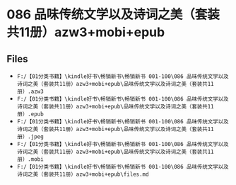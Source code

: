 # 086 品味传统文学以及诗词之美（套装共11册）azw3+mobi+epub

## Files

- `F:/【01分类书籍】\kindle好书\畅销新书\畅销新书 001-100\086 品味传统文学以及诗词之美（套装共11册）azw3+mobi+epub\品味传统文学以及诗词之美（套装共11册）.azw3`
- `F:/【01分类书籍】\kindle好书\畅销新书\畅销新书 001-100\086 品味传统文学以及诗词之美（套装共11册）azw3+mobi+epub\品味传统文学以及诗词之美（套装共11册）.epub`
- `F:/【01分类书籍】\kindle好书\畅销新书\畅销新书 001-100\086 品味传统文学以及诗词之美（套装共11册）azw3+mobi+epub\品味传统文学以及诗词之美（套装共11册）.jpeg`
- `F:/【01分类书籍】\kindle好书\畅销新书\畅销新书 001-100\086 品味传统文学以及诗词之美（套装共11册）azw3+mobi+epub\品味传统文学以及诗词之美（套装共11册）.mobi`
- `F:/【01分类书籍】\kindle好书\畅销新书\畅销新书 001-100\086 品味传统文学以及诗词之美（套装共11册）azw3+mobi+epub\files.md`
